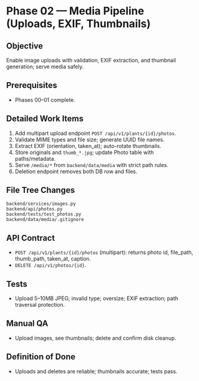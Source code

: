 # Phase 02 — Media Pipeline (Uploads, EXIF, Thumbnails)
## Objective
Enable image uploads with validation, EXIF extraction, and thumbnail generation; serve media safely.

## Prerequisites
- Phases 00–01 complete.

## Detailed Work Items
1. Add multipart upload endpoint `POST /api/v1/plants/{id}/photos`.
2. Validate MIME types and file size; generate UUID file names.
3. Extract EXIF (orientation, taken_at); auto-rotate thumbnails.
4. Store originals and `thumb_*.jpg`; update Photo table with paths/metadata.
5. Serve `/media/*` from `backend/data/media` with strict path rules.
6. Deletion endpoint removes both DB row and files.

## File Tree Changes
```
backend/services/images.py
backend/api/photos.py
backend/tests/test_photos.py
backend/data/media/.gitignore
```

## API Contract
- `POST /api/v1/plants/{id}/photos` (multipart): returns photo id, file_path, thumb_path, taken_at, caption.
- `DELETE /api/v1/photos/{id}`.

## Tests
- Upload 5–10MB JPEG; invalid type; oversize; EXIF extraction; path traversal protection.

## Manual QA
- Upload images, see thumbnails; delete and confirm disk cleanup.

## Definition of Done
- Uploads and deletes are reliable; thumbnails accurate; tests pass.

